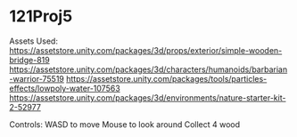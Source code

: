 # 121Proj5
Assets Used:
https://assetstore.unity.com/packages/3d/props/exterior/simple-wooden-bridge-819
https://assetstore.unity.com/packages/3d/characters/humanoids/barbarian-warrior-75519
https://assetstore.unity.com/packages/tools/particles-effects/lowpoly-water-107563
https://assetstore.unity.com/packages/3d/environments/nature-starter-kit-2-52977

Controls:
WASD to move
Mouse to look around
Collect 4 wood
